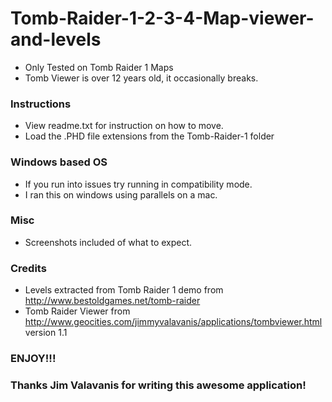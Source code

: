 # Tomb-Raider-1-2-3-4-Map-viewer-and-levels

* Only Tested on Tomb Raider 1 Maps
* Tomb Viewer is over 12 years old, it occasionally breaks.

### Instructions
- View readme.txt for instruction on how to move.
- Load the .PHD file extensions from the Tomb-Raider-1 folder

### Windows based OS

* If you run into issues try running in compatibility mode.
* I ran this on windows using parallels on a mac.

### Misc

- Screenshots included of what to expect. 

### Credits
* Levels extracted from Tomb Raider 1 demo from http://www.bestoldgames.net/tomb-raider
* Tomb Raider Viewer from http://www.geocities.com/jimmyvalavanis/applications/tombviewer.html version 1.1

### ENJOY!!!
### Thanks Jim Valavanis for writing this awesome application!
